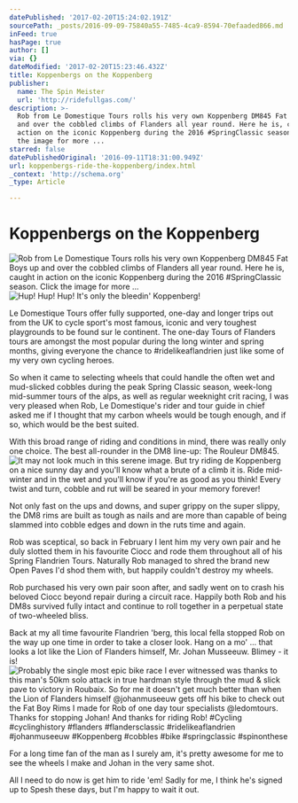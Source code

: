 ```yaml
---
datePublished: '2017-02-20T15:24:02.191Z'
sourcePath: _posts/2016-09-09-75840a55-7485-4ca9-8594-70efaaded866.md
inFeed: true
hasPage: true
author: []
via: {}
dateModified: '2017-02-20T15:23:46.432Z'
title: Koppenbergs on the Koppenberg
publisher:
  name: The Spin Meister
  url: 'http://ridefullgas.com/'
description: >-
  Rob from Le Domestique Tours rolls his very own Koppenberg DM845 Fat Boys up
  and over the cobbled climbs of Flanders all year round. Here he is, caught in
  action on the iconic Koppenberg during the 2016 #SpringClassic season. Click
  the image for more ... 
starred: false
datePublishedOriginal: '2016-09-11T18:31:00.949Z'
url: koppenbergs-ride-the-koppenberg/index.html
_context: 'http://schema.org'
_type: Article

---
```

# Koppenbergs on the Koppenberg
![Rob from Le Domestique Tours rolls his very own Koppenberg DM845 Fat Boys up and over the cobbled climbs of Flanders all year round. Here he is, caught in action on the iconic Koppenberg during the 2016 #SpringClassic season. Click the image for more ... ](https://the-grid-user-content.s3-us-west-2.amazonaws.com/5d36bf29-5eed-4c70-928f-a138e17e7d0d.jpg)
![Hup! Hup! Hup!  It's only the bleedin' Koppenberg! ](https://s3-us-west-2.amazonaws.com/the-grid-img/p/2c57e841227276b2cbabfd9eb419c260e43cdcd0.jpg)

Le Domestique Tours offer fully supported, one-day and longer trips out from the UK to cycle sport's most famous, iconic and very toughest playgrounds to be found sur le continent. The one-day Tours of Flanders tours are amongst the most popular during the long winter and spring months, giving everyone the chance to \#ridelikeaflandrien just like some of my very own cycling heroes.

So when it came to selecting wheels that could handle the often wet and mud-slicked cobbles during the peak Spring Classic season, week-long mid-summer tours of the alps, as well as regular weeknight crit racing, I was very pleased when Rob, Le Domestique's rider and tour guide in chief asked me if I thought that my carbon wheels would be tough enough, and if so, which would be the best suited.

With this broad range of riding and conditions in mind, there was really only one choice. The best all-rounder in the DM8 line-up: The Rouleur DM845\.
![It may not look much in this serene image. But try riding de Koppenberg on a nice sunny day and you'll know what a brute of a climb it is. Ride mid-winter and in the wet and you'll know if you're as good as you think! Every twist and turn, cobble and rut will be seared in your memory forever! ](https://the-grid-user-content.s3-us-west-2.amazonaws.com/ea93a8b5-5f99-4479-ba55-a844dd5e8ede.jpg)

Not only fast on the ups and downs, and super grippy on the super slippy, the DM8 rims are built as tough as nails and are more than capable of being slammed into cobble edges and down in the ruts time and again. 

Rob was sceptical, so back in February I lent him my very own pair and he duly slotted them in his favourite Ciocc and rode them throughout all of his Spring Flandrien Tours. Naturally Rob managed to shred the brand new Open Paves I'd shod them with, but happily couldn't destroy my wheels.

Rob purchased his very own pair soon after, and sadly went on to crash his beloved Ciocc beyond repair during a circuit race. Happily both Rob and his DM8s survived fully intact and continue to roll together in a perpetual state of two-wheeled bliss.

Back at my all time favourite Flandrien 'berg, this local fella stopped Rob on the way up one time in order to take a closer look. Hang on a mo' ... that looks a lot like the Lion of Flanders himself, Mr. Johan Musseeuw. Blimey - it is!
![Probably the single most epic bike race I ever witnessed was thanks to this man's 50km solo attack in true hardman style through the mud & slick pave to victory in Roubaix. So for me it doesn't get much better than when the Lion of Flanders himself @johanmuseeuw gets off his bike to check out the Fat Boy Rims I made for Rob of one day tour specialists @ledomtours. Thanks for stopping Johan! And thanks for riding Rob! #Cycling #cyclinghistory #flanders #flandersclassic #ridelikeaflandrien #johanmuseeuw #Koppenberg #cobbles #bike #springclassic #spinonthese](https://s3-us-west-2.amazonaws.com/the-grid-img/p/4e44bda246d857976bc6908ea31fa4f89f499fdb.jpg)

For a long time fan of the man as I surely am, it's pretty awesome for me to see the wheels I make and Johan in the very same shot. 

All I need to do now is get him to ride 'em! Sadly for me, I think he's signed up to Spesh these days, but I'm happy to wait it out.